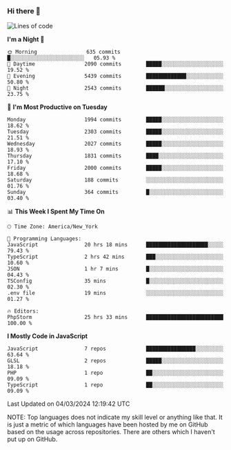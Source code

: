 ### Hi there 👋

<!--
**LynxJinxxy/LynxJinxxy** is a ✨ _special_ ✨ repository because its `README.md` (this file) appears on your GitHub profile.

Here are some ideas to get you started:

- 🔭 I’m currently working on ...
- 🌱 I’m currently learning ...
- 👯 I’m looking to collaborate on ...
- 🤔 I’m looking for help with ...
- 💬 Ask me about ...
- 📫 How to reach me: ...
- 😄 Pronouns: ...
- ⚡ Fun fact: ...
-->

<!--START_SECTION:waka-->
![Lines of code](https://img.shields.io/badge/From%20Hello%20World%20I%27ve%20Written-26.3%20million%20lines%20of%20code-blue)

**I'm a Night 🦉** 

```text
🌞 Morning                635 commits         █░░░░░░░░░░░░░░░░░░░░░░░░   05.93 % 
🌆 Daytime                2090 commits        █████░░░░░░░░░░░░░░░░░░░░   19.52 % 
🌃 Evening                5439 commits        █████████████░░░░░░░░░░░░   50.80 % 
🌙 Night                  2543 commits        ██████░░░░░░░░░░░░░░░░░░░   23.75 % 
```
📅 **I'm Most Productive on Tuesday** 

```text
Monday                   1994 commits        █████░░░░░░░░░░░░░░░░░░░░   18.62 % 
Tuesday                  2303 commits        █████░░░░░░░░░░░░░░░░░░░░   21.51 % 
Wednesday                2027 commits        █████░░░░░░░░░░░░░░░░░░░░   18.93 % 
Thursday                 1831 commits        ████░░░░░░░░░░░░░░░░░░░░░   17.10 % 
Friday                   2000 commits        █████░░░░░░░░░░░░░░░░░░░░   18.68 % 
Saturday                 188 commits         ░░░░░░░░░░░░░░░░░░░░░░░░░   01.76 % 
Sunday                   364 commits         █░░░░░░░░░░░░░░░░░░░░░░░░   03.40 % 
```


📊 **This Week I Spent My Time On** 

```text
🕑︎ Time Zone: America/New_York

💬 Programming Languages: 
JavaScript               20 hrs 18 mins      ████████████████████░░░░░   79.43 % 
TypeScript               2 hrs 42 mins       ███░░░░░░░░░░░░░░░░░░░░░░   10.60 % 
JSON                     1 hr 7 mins         █░░░░░░░░░░░░░░░░░░░░░░░░   04.43 % 
TSConfig                 35 mins             █░░░░░░░░░░░░░░░░░░░░░░░░   02.30 % 
.env file                19 mins             ░░░░░░░░░░░░░░░░░░░░░░░░░   01.27 % 

🔥 Editors: 
PhpStorm                 25 hrs 33 mins      █████████████████████████   100.00 % 
```

**I Mostly Code in JavaScript** 

```text
JavaScript               7 repos             ████████████████░░░░░░░░░   63.64 % 
GLSL                     2 repos             █████░░░░░░░░░░░░░░░░░░░░   18.18 % 
PHP                      1 repo              ██░░░░░░░░░░░░░░░░░░░░░░░   09.09 % 
TypeScript               1 repo              ██░░░░░░░░░░░░░░░░░░░░░░░   09.09 % 
```




 Last Updated on 04/03/2024 12:19:42 UTC
<!--END_SECTION:waka-->
NOTE: Top languages does not indicate my skill level or anything like that. It is just a metric of which languages have been hosted by me on GitHub based on the usage across repositories. There are others which I haven't put up on GitHub.
